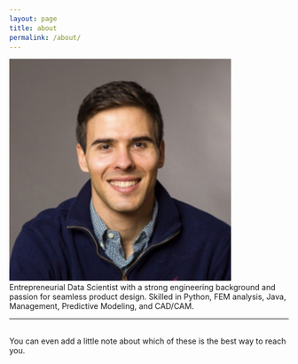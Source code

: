 ```yaml
---
layout: page
title: about
permalink: /about/
---
```


<img class="col one right" src="/img/prof_pic.jpg">

<br/>
Entrepreneurial Data Scientist with a strong engineering background and passion for seamless product design. Skilled in Python, FEM analysis, Java, Management, Predictive Modeling, and CAD/CAM.
<br/>
<hr/>
<br/>
<span class="contacticon center">
	<a href="mailto:{{ site.author.email }}"><i class="fa fa-envelope-square"></i></a>
	<a href="https://github.com/{{ site.author.github_username }}/" target="_blank"><i class="fa fa-github-square"></i></a>
	<a href="https://www.linkedin.com/in/{{ site.author.linkedin_username }}/" target="_blank"><i class="fa fa-linkedin-square"></i></a>
	<a href="https://twitter.com/{{ site.author.twitter_username }}" target="_blank"><i class="fa fa-twitter-square"></i></a>
</span>

<div class="col three caption">
	You can even add a little note about which of these is the best way to reach you.
</div>

